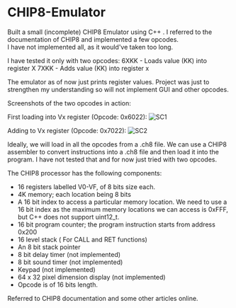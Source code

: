 # CHIP8-Emulator

Built a small (incomplete) CHIP8 Emulator using C++ . I referred to the documentation of CHIP8 and implemented a few opcodes. <br>
I have not implemented all, as it would've taken too long.<br>

I have tested it only with two opcodes:
6XKK - Loads value (KK) into register X
7XKK - Adds value (KK) into register x

The emulator as of now just prints register values. Project was just to strengthen my understanding so will not implement GUI and other opcodes.

Screenshots of the two opcodes in action:

First loading into Vx register (Opcode: 0x6022):
![SC1](https://github.com/chetankar65/CHIP8-Emulator/assets/26086224/972bd6b8-f43f-40fc-aa75-3c9211ab5d47)

Adding to Vx register (Opcode: 0x7022):
![SC2](https://github.com/chetankar65/CHIP8-Emulator/assets/26086224/ca3a086d-83a1-41b2-9871-c1db8317f6ad)

Ideally, we will load in all the opcodes from a .ch8 file. We can use a CHIP8 assembler to convert instructions into a .ch8 file
and then load it into the program. I have not tested that and for now just tried with two opcodes.

The CHIP8 processor has the following components:
- 16 registers labelled V0-VF, of 8 bits size each.
- 4K memory; each location being 8 bits
- A 16 bit index to access a particular memory location. We need to use a 16 bit index as the maximum memory locations we can access is 0xFFF, but C++ does not support uint12_t.
- 16 bit program counter; the program instruction starts from address 0x200
- 16 level stack ( For CALL and RET functions)
- An 8 bit stack pointer
- 8 bit delay timer (not implemented)
- 8 bit sound timer (not implemented)
- Keypad (not implemented)
- 64 x 32 pixel dimension display (not implemented)
- Opcode is of 16 bits length.

Referred to CHIP8 documentation and some other articles online.


